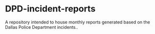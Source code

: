# DPD-incident-reports
A repository intended to house monthly reports generated based on the Dallas Police Department incidents..
